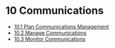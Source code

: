 # 10 Communications

- [10.1 Plan Communications Management](10-communications/10.1-plan-communications-management.md)
- [10.2 Manage Communications](10-communications/10.2-manage-communications.md)
- [10.3 Monitor Communications](10-communications/10.3-monitor-communications.md)
